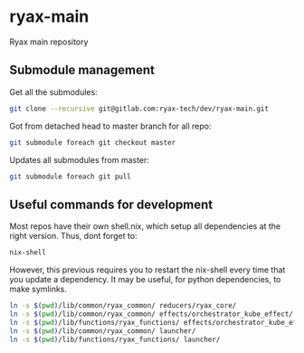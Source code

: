 # ryax-main

Ryax main repository

## Submodule management

Get all the submodules:
```sh
git clone --recursive git@gitlab.com:ryax-tech/dev/ryax-main.git
```

Got from detached head to master branch for all repo:
```sh
git submodule foreach git checkout master
```

Updates all submodules from master:
```sh
git submodule foreach git pull
```

## Useful commands for development

Most repos have their own shell.nix, which setup all dependencies at the right version.
Thus, dont forget to:
```sh
nix-shell
```

However, this previous requires you to restart the nix-shell every time that you update a dependency.
It may be useful, for python dependencies, to make symlinks.
```sh
ln -s $(pwd)/lib/common/ryax_common/ reducers/ryax_core/
ln -s $(pwd)/lib/common/ryax_common/ effects/orchestrator_kube_effect/
ln -s $(pwd)/lib/functions/ryax_functions/ effects/orchestrator_kube_effect/
ln -s $(pwd)/lib/common/ryax_common/ launcher/
ln -s $(pwd)/lib/functions/ryax_functions/ launcher/
```
